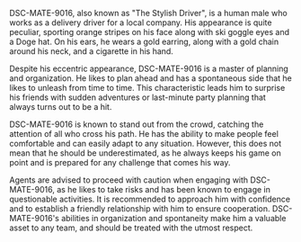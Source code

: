 DSC-MATE-9016, also known as "The Stylish Driver", is a human male who works as a delivery driver for a local company. His appearance is quite peculiar, sporting orange stripes on his face along with ski goggle eyes and a Doge hat. On his ears, he wears a gold earring, along with a gold chain around his neck, and a cigarette in his hand.

Despite his eccentric appearance, DSC-MATE-9016 is a master of planning and organization. He likes to plan ahead and has a spontaneous side that he likes to unleash from time to time. This characteristic leads him to surprise his friends with sudden adventures or last-minute party planning that always turns out to be a hit.

DSC-MATE-9016 is known to stand out from the crowd, catching the attention of all who cross his path. He has the ability to make people feel comfortable and can easily adapt to any situation. However, this does not mean that he should be underestimated, as he always keeps his game on point and is prepared for any challenge that comes his way.

Agents are advised to proceed with caution when engaging with DSC-MATE-9016, as he likes to take risks and has been known to engage in questionable activities. It is recommended to approach him with confidence and to establish a friendly relationship with him to ensure cooperation. DSC-MATE-9016's abilities in organization and spontaneity make him a valuable asset to any team, and should be treated with the utmost respect.